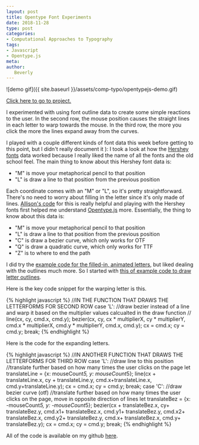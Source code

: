```yaml
---
layout: post
title: Opentype Font Experiments
date: 2018-11-28
type: post
categories:
- Computational Approaches to Typography
tags:
- Javascript
- Opentype.js
meta:
author:
   Beverly
---
```


<!-- {{ site.baseurl }} -->

![demo gif]({{ site.baseurl }}/assets/comp-typo/opentypejs-demo.gif)

[Click here to go to project.](https://itp.beverlychou.com/computational-approaches-to-typography/4_opentype/)

I experimented with using font outline data to create some simple reactions to the user. In the second row, the mouse position causes the straight lines in each letter to warp towards the mouse. In the third row, the more you click the more the lines expand away from the curves.

<!--more-->

I played with a couple different kinds of font data this week before getting to this point, but I didn't really document it ): I took a look at how the [Hershey fonts](https://github.com/techninja/hersheytextjs) data worked because I really liked the name of all the fonts and the old school feel. The main thing to know about this Hershey font data is:

- "M" is move your metaphorical pencil to that position
- "L" is draw a line to that position from the previous position

Each coordinate comes with an "M" or "L", so it's pretty straightforward. There's no need to worry about filling in the letter since it's only made of lines. [Allison's code](https://editor.p5js.org/allison.parrish/sketches/SJv2DCYpQ) for this is really helpful and playing with the Hershey fonts first helped me understand [Opentype.js](https://github.com/opentypejs/opentype.js) more. Essentially, the thing to know about this data is:

- "M" is move your metaphorical pencil to that position
- "L" is draw a line to that position from the previous position
- "C" is draw a bezier curve, which only works for OTF
- "Q" is draw a quadratic curve, which only works for TTF
- "Z" is to where to end the path

I did try the [example code for the filled-in, animated letters](https://editor.p5js.org/allison.parrish/sketches/Hy3-Iqm67), but liked dealing with the outlines much more. So I started with [this of example code to draw letter outlines](https://editor.p5js.org/allison.parrish/sketches/BklobgCO67).

Here is the key code snippet for the warping letter is this.

{% highlight javascript %}
//IN THE FUNCTION THAT DRAWS THE LETTERFORMS FOR SECOND ROW
case 'L':
  //draw bezier instead of a line and warp it based on the multiplier values calcualted in the draw function
  // line(cx, cy, cmd.x, cmd.y);
  bezier(cx, cy, cx * multiplierX, cy * multiplierY, cmd.x * multiplierX, cmd.y * multiplierY, cmd.x, cmd.y);
  cx = cmd.x;
  cy = cmd.y;
  break;
{% endhighlight %}

Here is the code for the expanding letters.

{% highlight javascript %}
//IN ANOTHER FUNCTION THAT DRAWS THE LETTERFORMS FOR THIRD ROW
case 'L':
  //draw line to this position
  //translate further based on how many times the user clicks on the page
  let translateLine = {x: mouseCount*5, y: mouseCount*5};
  line(cx + translateLine.x, cy + translateLine.y, cmd.x+translateLine.x, cmd.y+translateLine.y);
  cx = cmd.x;
  cy = cmd.y;
  break;
case 'C':
  //draw bezier curve (otf)
  //translate further based on how many times the user clicks on the page, move in opposite direction of lines
  let translateBez = {x: -mouseCount*5, y: -mouseCount*5};
  bezier(cx + translateBez.x, cy+ translateBez.y, cmd.x1+ translateBez.x, cmd.y1+ translateBez.y, cmd.x2+ translateBez.x, cmd.y2+ translateBez.y, cmd.x+ translateBez.x, cmd.y+ translateBez.y);
  cx = cmd.x;
  cy = cmd.y;
  break;
{% endhighlight %}

All of the code is available on my github [here](https://github.com/bevchou/computational-approaches-to-typography/tree/master/4_opentype).

